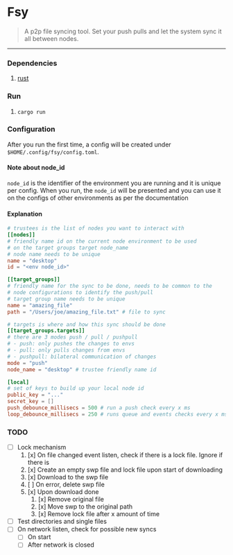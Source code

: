 # Fsy

> A p2p file syncing tool. Set your push pulls and let the system sync it all between nodes.

***

### Dependencies

1. [rust](https://rust-lang.org/tools/install/)

### Run

1. `cargo run`

### Configuration

After you run the first time, a config will be created under `$HOME/.config/fsy/config.toml`.

#### Note about node_id
`node_id` is the identifier of the environment you are running and it is unique per config. When you run, the `node_id` will be presented and you can use it on the configs of other environments as per the documentation

#### Explanation

```toml
# trustees is the list of nodes you want to interact with
[[nodes]]
# friendly name id on the current node environment to be used
# on the target groups target node_name
# node name needs to be unique
name = "desktop"
id = "<env node_id>"

[[target_groups]]
# friendly name for the sync to be done, needs to be common to the 
# node configurations to identify the push/pull
# target group name needs to be unique
name = "amazing_file"
path = "/Users/joe/amazing_file.txt" # file to sync

# targets is where and how this sync should be done
[[target_groups.targets]]
# there are 3 modes push / pull / pushpull
# - push: only pushes the changes to envs
# - pull: only pulls changes from envs
# - pushpull: bilateral communication of changes
mode = "push"
node_name = "desktop" # trustee friendly name id

[local]
# set of keys to build up your local node id
public_key = "..."
secret_key = []
push_debounce_millisecs = 500 # run a push check every x ms
loop_debounce_millisecs = 250 # runs queue and events checks every x ms
```

### TODO
- [ ] Lock mechanism
    1. [x] On file changed event listen, check if there is a lock file. Ignore if there is
    2. [x] Create an empty swp file and lock file upon start of downloading
    3. [x] Download to the swp file
    4. [ ] On error, delete swp file
    5. [x] Upon download done
        1. [x] Remove original file
        2. [x] Move swp to the original path
        3. [x] Remove lock file after x amount of time
- [ ] Test directories and single files
- [ ] On network listen, check for possible new syncs
    - [ ] On start
    - [ ] After network is closed
